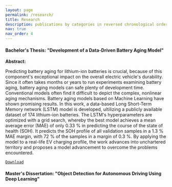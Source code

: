 ```yaml
---
layout: page
permalink: /research/
title: Research
description: publications by categories in reversed chronological order. generated by jekyll-scholar.
nav: true
nav_order: 4
---
```


#### **Bachelor's Thesis: "Development of a Data-Driven Battery Aging Model"**

**Abstract:**

Predicting battery aging for lithium-ion batteries is crucial, because of this component's exceptional impact on the overall electric vehicle's durability. Since it often takes months or years to run experiments examining battery aging, battery aging models can safe plenty of development time. Conventional models often find it difficult to depict the complex, nonlinear aging mechanisms. Battery aging models based on Machine Learning have shown promising results. In this work, a data-based Long Short-Term Memory network (LSTM) model is developed, ultilizing a publicly available dataset of 174 lithium-ion batteries. The LSTM's hyperparameters are optimized with a grid search, whereby the best model achieves a mean average error (MAE) of only 0.33 % in predicting the course of the state of health (SOH). It predicts the SOH profile of all validation samples in a 1.3 % MAE margin, with 72 % of the samples in a margin of 0.3 %. By applying the model to a real-life EV charging profile, the work advances into unchartered territory and proposes a model advancement to overcome the problems encountered.

[`Download`](https://patrick-richter.github.io/assets/pdf/bachelors_thesis.pdf)


#### **Master's Dissertation: "Object Detection for Autonomous Driving Using Deep Learning"**


